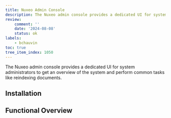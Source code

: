 ```yaml
---
title: Nuxeo Admin Console
description: The Nuxeo admin console provides a dedicated UI for system administrators to get an overview of the system and perform common tasks like reindexing documents.
review:
    comment: ''
    date: '2024-08-08'
    status: ok
labels:
    - bchauvin
toc: true
tree_item_index: 1050
---
```


The Nuxeo admin console provides a dedicated UI for system administrators to get an overview of the system and perform common tasks like reindexing documents.

## Installation

## Functional Overview